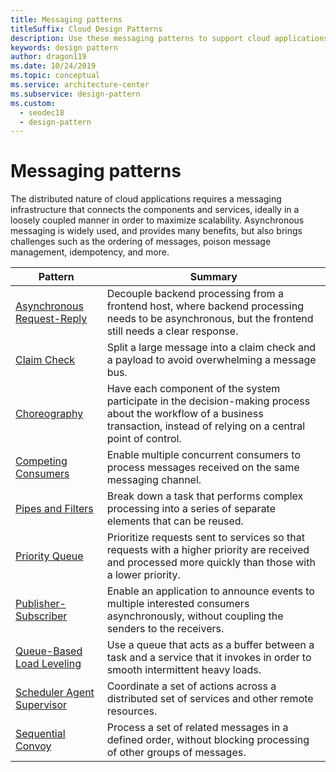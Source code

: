 ```yaml
---
title: Messaging patterns
titleSuffix: Cloud Design Patterns
description: Use these messaging patterns to support cloud applications by using a messaging that connects the components and services in a manner to maximize scalability.
keywords: design pattern
author: dragon119
ms.date: 10/24/2019
ms.topic: conceptual
ms.service: architecture-center
ms.subservice: design-pattern
ms.custom:
  - seodec18
  - design-pattern
---
```


# Messaging patterns

The distributed nature of cloud applications requires a messaging infrastructure that connects the components and services, ideally in a loosely coupled manner in order to maximize scalability. Asynchronous messaging is widely used, and provides many benefits, but also brings challenges such as the ordering of messages, poison message management, idempotency, and more.

| Pattern | Summary |
| ------- | ------- |
| [Asynchronous Request-Reply](../async-request-reply.md) | Decouple backend processing from a frontend host, where backend processing needs to be asynchronous, but the frontend still needs a clear response. |
| [Claim Check](../claim-check.md) | Split a large message into a claim check and a payload to avoid overwhelming a message bus. | 
| [Choreography](../choreography.md) | Have each component of the system participate in the decision-making process about the workflow of a business transaction, instead of relying on a central point of control. |
| [Competing Consumers](../competing-consumers.md) | Enable multiple concurrent consumers to process messages received on the same messaging channel. |
| [Pipes and Filters](../pipes-and-filters.md) | Break down a task that performs complex processing into a series of separate elements that can be reused. |
| [Priority Queue](../priority-queue.md) | Prioritize requests sent to services so that requests with a higher priority are received and processed more quickly than those with a lower priority. |
| [Publisher-Subscriber](../publisher-subscriber.md) | Enable an application to announce events to multiple interested consumers asynchronously, without coupling the senders to the receivers. |
| [Queue-Based Load Leveling](../queue-based-load-leveling.md) | Use a queue that acts as a buffer between a task and a service that it invokes in order to smooth intermittent heavy loads. |
| [Scheduler Agent Supervisor](../scheduler-agent-supervisor.md) | Coordinate a set of actions across a distributed set of services and other remote resources. |
| [Sequential Convoy](../sequential-convoy.md) | Process a set of related messages in a defined order, without blocking processing of other groups of messages. |
